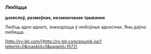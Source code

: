 ### Любіцца
**дзеяслоў, размоўнае, незакончанае трыванне**

Любіць адно аднаго, знаходзіцца ў любоўных адносінах. Яны даўно любяцца.

<a rel="author">[http://rv-blr.com/](http://rv-blr.com/slounik.jsp?letterId=0&maskId=0&pageId=1572)</a>
